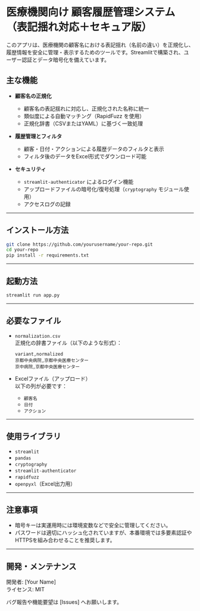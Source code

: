 # 医療機関向け 顧客履歴管理システム（表記揺れ対応＋セキュア版）

このアプリは、医療機関の顧客名における表記揺れ（名前の違い）を正規化し、履歴情報を安全に管理・表示するためのツールです。Streamlitで構築され、ユーザー認証とデータ暗号化を備えています。

## 主な機能

- **顧客名の正規化**
  - 顧客名の表記揺れに対応し、正規化された名称に統一
  - 類似度による自動マッチング（RapidFuzz を使用）
  - 正規化辞書（CSVまたはYAML）に基づく一致処理

- **履歴管理とフィルタ**
  - 顧客・日付・アクションによる履歴データのフィルタと表示
  - フィルタ後のデータをExcel形式でダウンロード可能

- **セキュリティ**
  - `streamlit-authenticator` によるログイン機能
  - アップロードファイルの暗号化/復号処理（`cryptography` モジュール使用）
  - アクセスログの記録

---

## インストール方法

```bash
git clone https://github.com/yourusername/your-repo.git
cd your-repo
pip install -r requirements.txt
```

---

## 起動方法

```bash
streamlit run app.py
```

---

## 必要なファイル

- `normalization.csv`  
  正規化の辞書ファイル（以下のような形式）：

  ```csv
  variant,normalized
  京都中央病院,京都中央医療センター
  京中病院,京都中央医療センター
  ```

- Excelファイル（アップロード）  
  以下の列が必要です：
  - `顧客名`
  - `日付`
  - `アクション`

---

## 使用ライブラリ

- `streamlit`
- `pandas`
- `cryptography`
- `streamlit-authenticator`
- `rapidfuzz`
- `openpyxl`（Excel出力用）

---

## 注意事項

- 暗号キーは実運用時には環境変数などで安全に管理してください。
- パスワードは適切にハッシュ化されていますが、本番環境では多要素認証やHTTPSを組み合わせることを推奨します。

---

## 開発・メンテナンス

開発者: [Your Name]  
ライセンス: MIT

バグ報告や機能要望は [Issues] へお願いします。
